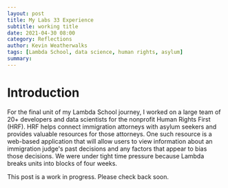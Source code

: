 ```yaml
---
layout: post
title: My Labs 33 Experience
subtitle: working title
date: 2021-04-30 08:00
category: Reflections
author: Kevin Weatherwalks
tags: [Lambda School, data science, human rights, asylum]
summary: 
---
```




# Introduction
For the final unit of my Lambda School journey, I worked on a large team of 20+ developers and data scientists for the nonprofit Human Rights First (HRF). HRF helps connect immigration attorneys with asylum seekers and provides valuable resources for those attorneys. One such resource is a web-based application that will allow users to view information about an immigration judge's past decisions and any factors that appear to bias those decisions.
We were under tight time pressure because Lambda breaks units into blocks of four weeks.


This post is a work in progress. Please check back soon.
<!-- 
# Planning
With only 



# How you went about problem-solving?

# The problem solving

# The result

# Your Labs takeaways / Conclusion
-->






<!-- ![Logistic Regression ROC](/assets/blogresources/wikiml/roc_log_test.svg) -->
<!-- <img src="/assets/blogresources/wikiml/roc_log_test.svg" width="500"> -->
